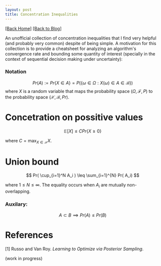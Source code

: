 ```yaml
---
layout: post
title: Concentration Inequalities 
---  
```

[[Back Home]](/)  [[Back to Blog]](/blogs/post)    

An unofficial collection of concentration inequalities that I find very helpful (and probably very common) despite of being simple. A motivation for this collection is to provide a cheatsheet for analyzing an algorithm's convergence rate and bounding some quantity of interest (specially in the context of sequential decision making under uncertainty): 
### Notation  
$$Pr(A) := Pr\{X \in A \} = P(\{ \omega \in \Omega: X(\omega) \in A \in \mathcal{B} \})$$ where $X$ is a random variable that maps the probability space $(\Omega, \mathcal{F}, P)$ to the probability space $(\mathcal{X}, \mathcal{B}, Pr).$
# Concetration on possitive values  

$$
\mathbb{E}[X] \leq C Pr\{ X \geq 0\}
$$

where $C = \max_{X\in \mathcal{X}} X.$

# Union bound 

$$
Pr( \cup_{i=1}^N A_i ) \leq \sum_{i=1}^{N} Pr( A_i)
$$

where $1 \leq N \leq \infty$. The equality occurs when $A_i$ are mutually non-overlapping. 

### Auxilary:  

$$
A \subset B \implies Pr(A) \leq Pr(B)
$$


# References 
[1] Russo and Van Roy. *Learning to Optimize via Posterior Sampling*.  

(work in progress)
